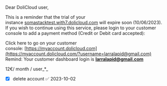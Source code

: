 Dear DoliCloud user,  
  
This is a reminder that the trial of your instance [somastacktest.with7.dolicloud.com](https://somastacktest.with7.dolicloud.com/) will expire soon (10/06/2023). If you wish to continue using this service, please login to your customer console to add a payment method (Credit or Debit card accepted):

Click here to go on your customer console: [https://myaccount.dolicloud.com](https://myaccount.dolicloud.com/?username=larralapid@gmail.com)  
Remind: Your customer dashboard login is **[larralapid@gmail.com](mailto:larralapid@gmail.com)**

12€/ month / user_*_


- [x] delete account ✅ 2023-10-02